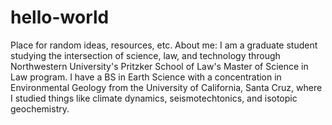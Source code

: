 # hello-world
Place for random ideas, resources, etc.
About me: I am a graduate student studying the intersection of science, law, and technology through Northwestern University's Pritzker School of Law's Master of Science in Law program. I have a BS in Earth Science with a concentration in Environmental Geology from the University of California, Santa Cruz, where I studied things like climate dynamics, seismotechtonics, and isotopic geochemistry. 
